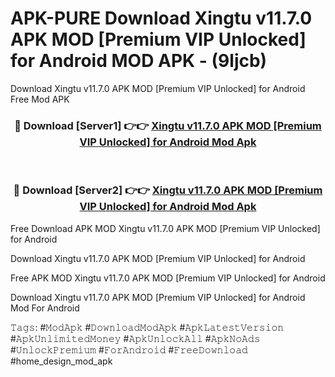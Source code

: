 # APK-PURE Download Xingtu v11.7.0 APK   MOD [Premium VIP Unlocked] for Android MOD APK - (9ljcb)
Download Xingtu v11.7.0 APK   MOD [Premium VIP Unlocked] for Android Free Mod APK

<div align="center">
<h3>🔴 Download [Server1] 👉👉 <a href="https://apk-comot.site?title=Xingtu_v11.7.0_APK___MOD_[Premium_VIP_Unlocked]_for_Android">Xingtu v11.7.0 APK   MOD [Premium VIP Unlocked] for Android Mod Apk</a></h3><br>

<h3>🔴 Download [Server2] 👉👉 <a href="https://apk-comot.site?title=Xingtu_v11.7.0_APK___MOD_[Premium_VIP_Unlocked]_for_Android">Xingtu v11.7.0 APK   MOD [Premium VIP Unlocked] for Android Mod Apk</a></h3>
</div>


Free Download APK MOD Xingtu v11.7.0 APK   MOD [Premium VIP Unlocked] for Android

Download Xingtu v11.7.0 APK   MOD [Premium VIP Unlocked] for Android 

Free APK MOD Xingtu v11.7.0 APK   MOD [Premium VIP Unlocked] for Android 

Download Xingtu v11.7.0 APK   MOD [Premium VIP Unlocked] for Android Mod For Android

𝚃𝚊𝚐𝚜: #𝙼𝚘𝚍𝙰𝚙𝚔 #𝙳𝚘𝚠𝚗𝚕𝚘𝚊𝚍𝙼𝚘𝚍𝙰𝚙𝚔 #𝙰𝚙𝚔𝙻𝚊𝚝𝚎𝚜𝚝𝚅𝚎𝚛𝚜𝚒𝚘𝚗 #𝙰𝚙𝚔𝚄𝚗𝚕𝚒𝚖𝚒𝚝𝚎𝚍𝙼𝚘𝚗𝚎𝚢 #𝙰𝚙𝚔𝚄𝚗𝚕𝚘𝚌𝚔𝙰𝚕𝚕 #𝙰𝚙𝚔𝙽𝚘𝙰𝚍𝚜 #𝚄𝚗𝚕𝚘𝚌𝚔𝙿𝚛𝚎𝚖𝚒𝚞𝚖 #𝙵𝚘𝚛𝙰𝚗𝚍𝚛𝚘𝚒𝚍 #𝙵𝚛𝚎𝚎𝙳𝚘𝚠𝚗𝚕𝚘𝚊𝚍 #home_design_mod_apk